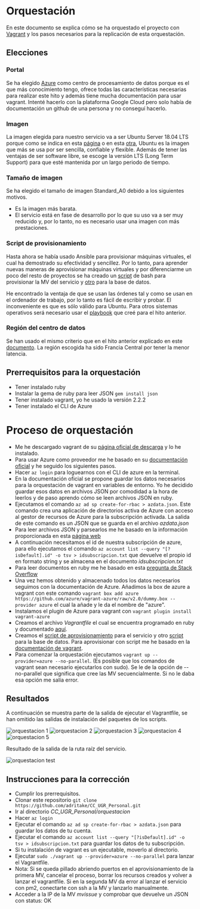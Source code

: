# Orquestación

En este documento se explica cómo se ha orquestado el proyecto con [Vagrant](https://www.vagrantup.com/) y los pasos necesarios para la replicación de esta orquestación.

## Elecciones

### Portal
Se ha elegido [Azure](https://azure.microsoft.com/es-es/) como centro de procesamiento de datos porque es el que más conocimiento tengo, ofrece todas las características necesarias para realizar este hito y además tiene mucha documentación para usar vagrant. Intenté hacerlo con la plataforma Google Cloud pero solo había de documentación un github de una persona y no conseguí hacerlo.

### Imagen
La imagen elegida para nuestro servicio va a ser Ubuntu Server 18.04 LTS porque como se indica en esta [página](https://www.colocationamerica.com/blog/best-operating-systems-for-business-and-personal-use) o en esta [otra](https://www.whoishostingthis.com/compare/operating-systems/), Ubuntu es la imagen que más se usa por ser sencilla, confiable y flexible. Además de tener las ventajas de ser software libre, se escoge la versión LTS (Long Term Support) para que esté mantenida por un largo periodo de tiempo.

### Tamaño de imagen
Se ha elegido el tamaño de imagen Standard_A0 debido a los siguientes motivos.

- Es la imagen más barata.
- El servicio está en fase de desarrollo por lo que su uso va a ser muy reducido y, por lo tanto, no es necesario usar una imagen con más prestaciones.

### Script de provisionamiento
Hasta ahora se había usado Ansible para provisionar máquinas virtuales, el cual ha demostrado su efectividad y sencillez. Por lo tanto, para aprender nuevas maneras de aprovisionar máquinas virtuales y por diferenciarme un poco del resto de proyectos se ha creado un [script](../orquestacion/scriptweb.sh) de bash para provisionar la MV del servicio y [otro](../orquestacion/scriptdb.sh) para la base de datos.

He encontrado la ventaja de que se usan las órdenes tal y como se usan en el ordenador de trabajo, por lo tanto es fácil de escribir y probar. El inconveniente es que es sólo válido para Ubuntu. Para otros sistemas operativos será necesario usar el [playbook](../provision/MyPlaybook.yml) que creé para el hito anterior.

### Región del centro de datos
Se han usado el mismo criterio que en el hito anterior explicado en este [documento](./Automatizacion.md). La región escogida ha sido Francia Central por tener la menor latencia.



## Prerrequisitos para la orquestación

- Tener instalado ruby
- Instalar la gema de ruby para leer JSON `gem install json`
- Tener instalado vagrant, yo he usado la versión 2.2.2
- Tener instalado el CLI de Azure

# Proceso de orquestación

- Me he descargado vagrant de su [página oficial de descarga](https://www.vagrantup.com/downloads.html) y lo he instalado.
- Para usar Azure como proveedor me he basado en su [documentación oficial](https://github.com/Azure/vagrant-azure) y he seguido los siguientes pasos.
- Hacer `az login` para loguearnos con el CLI de azure en la terminal.
-  En la documentación oficial se propone guardar los datos necesarios para la orquestación de vagrant en variables de entorno. Yo he decidido guardar esos datos en archivos JSON por comodidad a la hora de leerlos y de paso aprendo cómo se leen archivos JSON en ruby.
- Ejecutamos el comando `az ad sp create-for-rbac > azdata.json`. Este comando crea una aplicación de directorios activa de Azure con acceso al gestor de recursos de Azure para la subscripción activada. La salida de este comando es un JSON que se guarda en el archivo *azdata.json*
- Para leer archivos JSON y parsearlos me he basado en la información proporcionada en esta [página web](https://hackhands.com/ruby-read-json-file-hash/)
- A continuación necesitamos el id de nuestra subscripción de azure, para ello ejecutamos el comando `az account list --query "[?isDefault].id" -o tsv > idsubscripcion.txt` que devuelve el propio id en formato string y se almacena en el documento *idsubscripcion.txt*
- Para leer documentos en ruby me he basado en esta [pregunta de Stack Overflow](https://stackoverflow.com/questions/5545068/what-are-all-the-common-ways-to-read-a-file-in-ruby)
- Una vez hemos obtenido y almacenado todos los datos necesarios seguimos con la documentación de Azure. Añadimos la box de azure a vagrant con este comando `vagrant box add azure https://github.com/azure/vagrant-azure/raw/v2.0/dummy.box --provider azure` el cual la añade y le da el nombre de "azure".
- Instalamos el plugin de Azure para vagrant con `vagrant plugin install vagrant-azure`
- Creamos el archivo *Vagrantfile* el cual se encuentra programado en ruby y documentado [aquí](../orquestacion/Vagrantfile).
- Creamos el [script de aprovisionamiento](../orquestacion/scriptweb.sh) para el servicio y otro [script](../orquestacion/scriptdb.sh) para la base de datos. Para aprovisionar con script me he basado en la [documentación de vagrant](https://www.vagrantup.com/docs/provisioning/shell.html).
- Para comenzar la orquestación ejecutamos `vagrant up --provider=azure --no-parallel`. (Es posible que los comandos de vagrant sean necesario ejecutarlos con sudo). Se le de la opción de --no-parallel que significa que cree las MV secuencialmente. Si no le daba esa opción me salía error.

## Resultados
A continuación se muestra parte de la salida de ejecutar el Vagrantfile, se han omitido las salidas de instalación del paquetes de los scripts.

![orquestacion 1](img/orquestacion1.png)
![orquestacion 2](img/orquestacion2.png)
![orquestacion 3](img/orquestacion3.png)
![orquestacion 4](img/orquestacion4.png)
![orquestacion 5](img/orquestacion5.png)

Resultado de la salida de la ruta raíz del servicio.

![orquestacion test](img/orquestaciontest.png)


 ## Instrucciones para la corrección

 - Cumplir los prerrequisitos.
 - Clonar este repositorio `git clone https://github.com/adritake/CC_UGR_Personal.git`
 - Ir al directorio *CC_UGR_Personal/orquestacion*
 - Hacer `az login`
 - Ejecutar el comando `az ad sp create-for-rbac > azdata.json` para guardar los datos de tu cuenta.
 - Ejecutar el comando `az account list --query "[?isDefault].id" -o tsv > idsubscripcion.txt` para guardar los datos de tu subscripción.
 - Si tu instalación de vagrant es un ejecutable, moverlo al directorio.
 - Ejecutar `sudo ./vagrant up --provider=azure --no-parallel` para lanzar el Vagrantfile.
 - Nota: Si se queda pillado abriendo puertos en el aprovisionamiento de la primera MV, cancelar el proceso, borrar los recursos creados y volver a lanzar el vagrantfile. Si en la segunda MV da error al lanzar el servicio con pm2, conectarte con ssh a la MV y lanzarlo manualmente.
 - Acceder a la IP de la MV *mvissue* y comprobar que devuelve un JSON con status: OK
